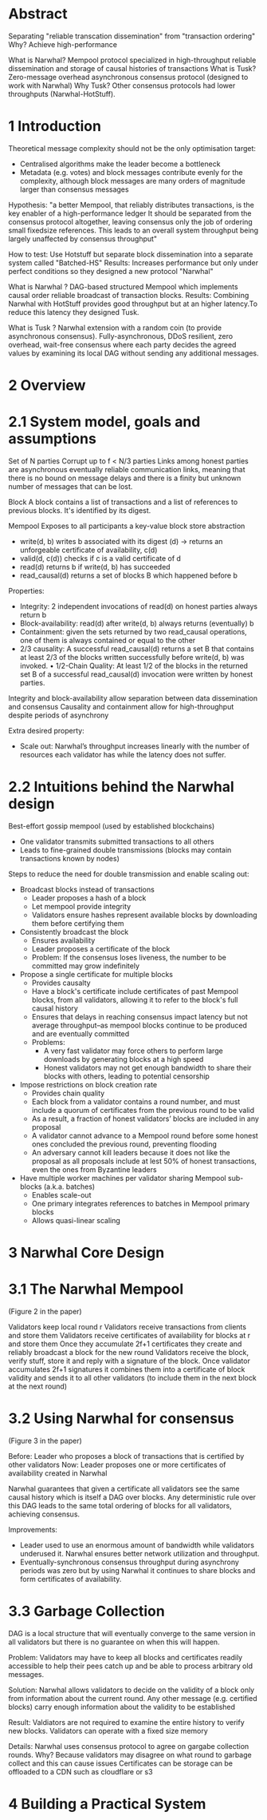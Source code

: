 # Abstract
Separating "reliable transcation dissemination" from "transaction ordering"
Why?
Achieve high-performance

What is Narwhal?
Mempool protocol specialized in high-throughput reliable dissemination and storage of causal histories of transactions
What is Tusk?
Zero-message overhead asynchronous consensus protocol (designed to work with Narwhal)
Why Tusk?
Other consensus protocols had lower throughputs (Narwhal-HotStuff).

# 1 Introduction

Theoretical message complexity should not be the only optimisation target:
- Centralised algorithms make the leader become a bottleneck
- Metadata (e.g. votes) and block messages contribute evenly for the complexity, although block messages are many orders of magnitude larger than consensus messages

Hypothesis: "a better Mempool, that reliably distributes transactions, is the key enabler of a high-performance ledger It should be separated from the consensus protocol altogether, leaving consensus only the job of ordering small fixedsize references. This leads to an overall system throughput being largely unaffected by consensus throughput"

How to test:
Use Hotstuff but separate block dissemination into a separate system called "Batched-HS"
Results:
Increases performance but only under perfect conditions so they designed a new protocol "Narwhal"

What is Narwhal ?
DAG-based structured Mempool which implements causal order reliable broadcast of transaction blocks.
Results:
Combining Narwhal with HotStuff provides good throughput but at an higher latency.To reduce this latency they designed Tusk.

What is Tusk ?
Narwhal extension with a random coin (to provide asynchronous consensus).
Fully-asynchronous, DDoS resilient, zero overhead, wait-free consensus where each party decides the agreed values by examining its local DAG without sending any additional messages.

# 2 Overview

# 2.1 System model, goals and assumptions

Set of N parties
Corrupt up to f < N/3 parties
Links among honest parties are asynchronous eventually reliable communication links, meaning that there is no bound on message delays and there is a finity but unknown number of messages that can be lost.

Block
A block contains a list of transactions and a list of references to previous blocks. 
It's identified by its digest.

Mempool
Exposes to all participants a key-value block store abstraction
- write(d, b) writes b associated with its digest (d) -> returns an unforgeable certificate of availability, c(d)
- valid(d, c(d)) checks if c is a valid certificate of d
- read(d) returns b if write(d, b) has succeeded
- read_causal(d) returns a set of blocks B which happened before b

Properties:
- Integrity: 2 independent invocations of read(d) on honest parties always return b
- Block-availability: read(d) after write(d, b) always returns (eventually) b
- Containment: given the sets returned by two read_causal operations, one of them is always contained or equal to the other
- 2/3 causality: A successful read_causal(d) returns a set B that contains at least 2/3 of the blocks written successfully before write(d, b) was invoked.
• 1/2-Chain Quality: At least 1/2 of the blocks in the returned set B of a successful read_causal(d) invocation were written by honest parties.

Integrity and block-availability allow separation between data dissemination and consensus
Causality and containment allow for high-throughput despite periods of asynchrony

Extra desired property:
- Scale out: Narwhal’s throughput increases linearly with the number of resources each validator has while the latency does not suffer.

# 2.2 Intuitions behind the Narwhal design

Best-effort gossip mempool (used by established blockchains)
- One validator transmits submitted transactions to all others
- Leads to fine-grained double transmissions (blocks may contain transactions known by nodes)

Steps to reduce the need for double transmission and enable scaling out:
- Broadcast blocks instead of transactions
    - Leader proposes a hash of a block
    - Let mempool provide integrity
    - Validators ensure hashes represent available blocks by downloading them before certifying them
- Consistently broadcast the block
    - Ensures availability
    - Leader proposes a certificate of the block
    - Problem: If the consensus loses liveness, the number to be committed may grow indefinitely
- Propose a single certificate for multiple blocks
    - Provides causalty
    - Have a block's certificate include certificates of past Mempool blocks, from all validators, allowing it to refer to the block's full causal history
    - Ensures that delays in reaching consensus impact latency but not average throughput–as mempool blocks continue to be produced and are eventually committed
    - Problems:
        - A very fast validator may force others to perform large downloads by generating blocks at a high speed
        - Honest validators may not get enough bandwidth to share their blocks with others, leading to potential censorship
- Impose restrictions on block creation rate
    - Provides chain quality
    - Each block from a validator contains a round number, and must include a quorum of certificates from the previous round to be valid
    - As a result, a fraction of honest validators’ blocks are included in any proposal
    - A validator cannot advance to a Mempool round before some honest ones concluded the previous round, preventing flooding
    - An adversary cannot kill leaders because it does not like the proposal as all proposals include at lest 50% of honest transactions, even the ones from Byzantine leaders
- Have multiple worker machines per validator sharing Mempool sub-blocks (a.k.a. batches)
    - Enables scale-out
    - One primary integrates references to batches in Mempool primary blocks
    - Allows quasi-linear scaling

# 3 Narwhal Core Design

# 3.1 The Narwhal Mempool
(Figure 2 in the paper)

Validators keep local round r
Validators receive transactions from clients and store them
Validators receive certificates of availability for blocks at r and store them
Once they accumulate 2f+1 certificates they create and reliably broadcast a block for the new round
Validators receive the block, verify stuff, store it and reply with a signature of the block.
Once validator accumulates 2f+1 signatures it combines them into a certificate of block validity and sends it to all other validators (to include them in the next block at the next round)


# 3.2 Using Narwhal for consensus
(Figure 3 in the paper)

Before:
Leader who proposes a block of transactions that is certified by other validators
Now:
Leader proposes one or more certificates of availability created in Narwhal

Narwhal guarantees that given a certificate all validators see the same causal history which is itself a DAG over blocks.
Any deterministic rule over this DAG leads to the same total ordering of blocks for all validators, achieving consensus.

Improvements:
- Leader used to use an enormous amount of bandwidth while validators underused it. Narwhal ensures better network utilization and throughput.
- Eventually-synchronous consensus throughput during asynchrony periods was zero but by using Narwhal it continues to share blocks and form certificates of availability.

# 3.3 Garbage Collection

DAG is a local structure that will eventually converge to the same version in all validators but there is no guarantee on when this will happen.

Problem:
Validators may have to keep all blocks and certificates readily accessible to help their pees catch up and be able to process arbitrary old messages.

Solution:
Narwhal allows validators to decide on the validity of a block only from information about the current round. Any other message (e.g. certified blocks) carry enough information about the validity to be established

Result:
Valdiators are not required to examine the entire history to verify new blocks.
Validators can operate with a fixed size memory

Details:
Narwhal uses consensus protocol to agree on gargabe collection rounds. Why? Because validators may disagree on what round to garbage collect and this can cause issues
Certificates can be storage can be offloaded to a CDN such as cloudflare or s3

# 4 Building a Practical System


